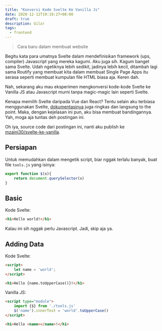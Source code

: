 ```yaml
---
title: "Konversi Kode Svelte Ke Vanilla Js"
date: 2020-12-12T19:19:27+08:00
draft: true
description: Gila! 
tags:
  - frontend
---
```


> Cara baru dalam membuat website

Begitu kata para umatnya Svelte dalam mendefinisikan framework (ups, compiler) Javascript yang mereka kagumi. Aku juga sih. Kagum banget sama Svelte. Udah ngetiknya lebih sedikit, jadinya lebih kecil, ditambah lagi sama Routify yang membuat kita dalam membuat Single Page Apps itu serasa seperti membuat kumpulan file HTML biasa aja. Keren dah.

Nah, sekarang aku mau eksperimen mengkonversi kode-kode Svelte ke Vanilla JS atau Javascript murni tanpa magic-magic lain seperti Svelte. 

Kenapa memilih Svelte daripada Vue dan React? Tentu selain aku terbiasa menggunakan Svelte, [dokumentasinya](https://svelte.dev/tutorial/basics) juga ringkas dan langsung to the point. Maka, dengan kejelasan ini pun, aku bisa membuat bandingannya. Yah, moga aja tuntas deh postingan ini.

Oh iya, source code dari postingan ini, nanti aku publish ke [mzaini30/svelte-ke-vanilla](https://github.com/mzaini30/svelte-ke-vanilla).

## Persiapan

Untuk memudahkan dalam mengetik script, biar nggak terlalu banyak, buat file `tools.js` yang isinya:

```javascript
export function $(x){
	return document.querySelector(x)
}
```

## Basic

Kode Svelte:

```html
<h1>Hello world!</h1>
```

Kalau ini sih nggak perlu Javascript. Jadi, skip aja ya.

## Adding Data

Kode Svelte:

```html
<script>
	let name = 'world';
</script>

<h1>Hello {name.toUpperCase()}!</h1>
```

Vanilla JS:

```html
<script type="module">
	import {$} from './tools.js'
	$('name').innerText = 'world'.toUpperCase()
</script>

<h1>Hello <name></name>!</h1>
```